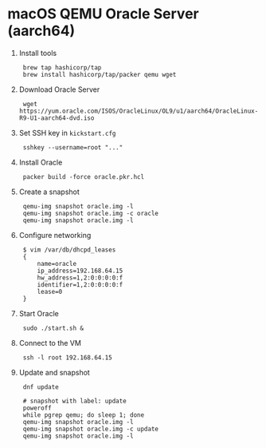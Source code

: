 # macOS QEMU Oracle Server (aarch64)

1. Install tools

		brew tap hashicorp/tap
		brew install hashicorp/tap/packer qemu wget

1. Download Oracle Server

		wget https://yum.oracle.com/ISOS/OracleLinux/OL9/u1/aarch64/OracleLinux-R9-U1-aarch64-dvd.iso

1. Set SSH key in `kickstart.cfg`

		sshkey --username=root "..."

1. Install Oracle

		packer build -force oracle.pkr.hcl

1. Create a snapshot

		qemu-img snapshot oracle.img -l
		qemu-img snapshot oracle.img -c oracle
		qemu-img snapshot oracle.img -l

1. Configure networking

		$ vim /var/db/dhcpd_leases
		{
			name=oracle
			ip_address=192.168.64.15
			hw_address=1,2:0:0:0:0:f
			identifier=1,2:0:0:0:0:f
			lease=0
		}

1. Start Oracle

		sudo ./start.sh &

1. Connect to the VM

		ssh -l root 192.168.64.15

1. Update and snapshot

		dnf update

		# snapshot with label: update
		poweroff
		while pgrep qemu; do sleep 1; done
		qemu-img snapshot oracle.img -l
		qemu-img snapshot oracle.img -c update
		qemu-img snapshot oracle.img -l
